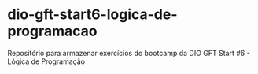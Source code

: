 # dio-gft-start6-logica-de-programacao
Repositório para armazenar exercícios do bootcamp da DIO GFT Start #6 - Lógica de Programação
